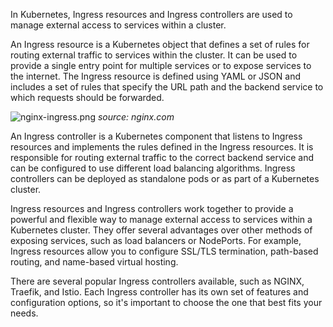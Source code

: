 In Kubernetes, Ingress resources and Ingress controllers are used to manage external access to services within a cluster.

An Ingress resource is a Kubernetes object that defines a set of rules for routing external traffic to services within the cluster. It can be used to provide a single entry point for multiple services or to expose services to the internet. The Ingress resource is defined using YAML or JSON and includes a set of rules that specify the URL path and the backend service to which requests should be forwarded.

![nginx-ingress.png](https://www.nginx.com/wp-content/uploads/2020/04/NGINX-Plus-Ingress-Controller-1-7-0_ecosystem.png)
*source: nginx.com*

An Ingress controller is a Kubernetes component that listens to Ingress resources and implements the rules defined in the Ingress resources. It is responsible for routing external traffic to the correct backend service and can be configured to use different load balancing algorithms. Ingress controllers can be deployed as standalone pods or as part of a Kubernetes cluster.

Ingress resources and Ingress controllers work together to provide a powerful and flexible way to manage external access to services within a Kubernetes cluster. They offer several advantages over other methods of exposing services, such as load balancers or NodePorts. For example, Ingress resources allow you to configure SSL/TLS termination, path-based routing, and name-based virtual hosting.

There are several popular Ingress controllers available, such as NGINX, Traefik, and Istio. Each Ingress controller has its own set of features and configuration options, so it's important to choose the one that best fits your needs.